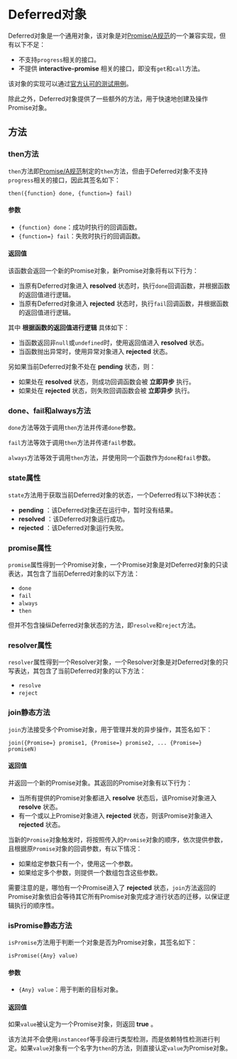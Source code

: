 # Deferred对象

Deferred对象是一个通用对象，该对象是对[Promise/A规范](http://wiki.commonjs.org/wiki/Promises/A)的一个兼容实现，但有以下不足：

- 不支持`progress`相关的接口。
- 不提供 **interactive-promise** 相关的接口，即没有`get`和`call`方法。

该对象的实现可以通过[官方认可的测试用例](https://github.com/promises-aplus/promises-tests)。

除此之外，Deferred对象提供了一些额外的方法，用于快速地创建及操作Promise对象。

## 方法

### then方法

`then`方法即[Promise/A规范](http://wiki.commonjs.org/wiki/Promises/A)制定的`then`方法，但由于Deferred对象不支持`progress`相关的接口，因此其签名如下：

    then({function} done, {function=} fail)

#### 参数

- `{function} done`：成功时执行的回调函数。
- `{function=} fail`：失败时执行的回调函数。

#### 返回值

该函数会返回一个新的Promise对象，新Promise对象将有以下行为：

- 当原有Deferred对象进入 **resolved** 状态时，执行`done`回调函数，并根据函数的返回值进行逻辑。
- 当原有Deferred对象进入 **rejected** 状态时，执行`fail`回调函数，并根据函数的返回值进行逻辑。

其中 **根据函数的返回值进行逻辑** 具体如下：

- 当函数返回非`null`或`undefined`时，使用返回值进入 **resolved** 状态。
- 当函数抛出异常时，使用异常对象进入 **rejected** 状态。

另如果当前Deferred对象不处在 **pending** 状态，则：

- 如果处在 **resolved** 状态，则成功回调函数会被 **立即异步** 执行。
- 如果处在 **rejected** 状态，则失败回调函数会被 **立即异步** 执行。

### done、fail和always方法

`done`方法等效于调用`then`方法并传递`done`参数。

`fail`方法等效于调用`then`方法并传递`fail`参数。

`always`方法等效于调用`then`方法，并使用同一个函数作为`done`和`fail`参数。

### state属性

`state`方法用于获取当前Deferred对象的状态，一个Deferred有以下3种状态：

- **pending** ：该Deferred对象还在运行中，暂时没有结果。
- **resolved** ：该Deferred对象运行成功。
- **rejected** ：该Deferred对象运行失败。

### promise属性

`promise`属性得到一个Promise对象，一个Promise对象是对Deferred对象的只读表达，其包含了当前Deferred对象的以下方法：

- `done`
- `fail`
- `always`
- `then`

但并不包含操纵Deferred对象状态的方法，即`resolve`和`reject`方法。

### resolver属性

`resolver`属性得到一个Resolver对象，一个Resolver对象是对Deferred对象的只写表达，其包含了当前Deferred对象的以下方法：

- `resolve`
- `reject`

### join静态方法

`join`方法接受多个Promise对象，用于管理并发的异步操作，其签名如下：

    join({Promise=} promise1, {Promise=} promise2, ... {Promise=} promiseN)

#### 返回值

并返回一个新的Promise对象。其返回的Promise对象有以下行为：

- 当所有提供的Promise对象都进入 **resolve** 状态后，该Promise对象进入 **resolve** 状态。
- 有一个或以上Promise对象进入 **rejected** 状态，则该Promise对象进入 **rejected** 状态。

当新的`Promise`对象触发时，将按照传入的`Promise`对象的顺序，依次提供参数，且根据原`Promise`对象的回调参数，有以下情况：

- 如果给定参数只有一个，使用这一个参数。
- 如果给定多个参数，则提供一个数组包含这些参数。

需要注意的是，哪怕有一个Promise进入了 **rejected** 状态，`join`方法返回的Promise对象依旧会等待其它所有Promise对象完成才进行状态的迁移，以保证逻辑执行的顺序性。

### isPromise静态方法

`isPromise`方法用于判断一个对象是否为Promise对象，其签名如下：

    isPromise({Any} value)

#### 参数

- `{Any} value`：用于判断的目标对象。

#### 返回值

如果`value`被认定为一个Promise对象，则返回 **true** 。

该方法并不会使用`instanceof`等手段进行类型检测，而是依赖特性检测进行判定。如果`value`对象有一个名字为`then`的方法，则直接认定`value`为Promise对象。